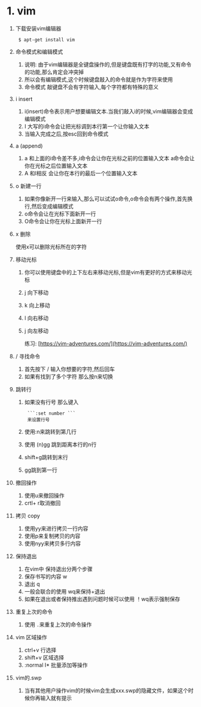 # 1. vim

1. 下载安装vim编辑器

   ```text
    $ apt-get install vim
   ```

2. 命令模式和编辑模式
   1. 说明: 由于vim编辑器是全键盘操作的,但是键盘既有打字的功能,又有命令的功能,那么肯定会冲突掉
   2. 所以会有编辑模式,这个时候键盘敲入的命令就是作为字符来使用
   3. 命令模式 敲键盘不会有字符输入,每个字符都有特殊的意义
3. i insert
   1. i\(insert\)命令表示用户想要编辑文本.当我们敲入i的时候,vim编辑器会变成编辑模式
   2. I 大写的i命令会让把光标调到本行第一个让你输入文本
   3. 当输入完成之后,按esc回到命令模式
4. a \(append\)
   1. a 和上面的i命令差不多,i命令会让你在光标之前的位置输入文本 a命令会让你在光标之后位置输入文本
   2. A 和I相反 会让你在本行的最后一个位置输入文本
5. o 新建一行
   1. 如果你像新开一行来输入,那么可以试试o命令,o命令会有两个操作,首先换行,然后变成编辑模式
   2. o命令会让在光标下面新开一行
   3. O命令会让你在光标上面新开一行
6. x 删除

   使用x可以删除光标所在的字符

7. 移动光标
   1. 你可以使用键盘中的上下左右来移动光标,但是vim有更好的方式来移动光标
   2. j 向下移动
   3. k 向上移动
   4. l 向右移动
   5. j 向左移动

      练习: [https://vim-adventures.com/](https://vim-adventures.com/)
8. / 寻找命令
   1. 首先按下 / 输入你想要的字符,然后回车
   2. 如果有找到了多个字符 那么按n来切换
9. 跳转行
   1. 如果没有行号 那么键入

      ```text
       ```:set number ``` 
       来设置行号
      ```

   2. 使用:n来跳转到第几行
   3. 使用 \(n\)gg 跳到距离本行的n行
   4. shift+g跳转到末行
   5. gg跳到第一行
10. 撤回操作
    1. 使用u来撤回操作
    2. crtl+ r取消撤回
11. 拷贝 copy
    1. 使用yy来进行拷贝一行内容
    2. 使用p来复制拷贝的内容
    3. 使用nyy来拷贝多行内容
12. 保持退出
    1. 在vim中 保持退出分两个步骤
    2. 保存书写的内容 w
    3. 退出 q
    4. 一般会联合的使用 wq来保持+退出
    5. 如果在退出或者保持推出遇到问题时候可以使用 ！wq表示强制保存
13. 重复上次的命令
    1. 使用 `.`来重复上次的命令操作
14. vim 区域操作
    1. ctrl+v 行选择
    2. shift+v 区域选择
    3. :normal I\* 批量添加等操作
15. vim的.swp
    1. 当有其他用户操作vim的时候vim会生成xxx.swp的隐藏文件，如果这个时候你再输入就有提示

